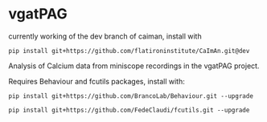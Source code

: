 # vgatPAG

currently working of the dev branch of caiman, install with

`pip install git+https://github.com/flatironinstitute/CaImAn.git@dev`


Analysis of Calcium data from miniscope recordings in the vgatPAG project. 


Requires Behaviour and fcutils packages, install with:

```
pip install git+https://github.com/BrancoLab/Behaviour.git --upgrade
```

```
pip install git+https://github.com/FedeClaudi/fcutils.git --upgrade
```